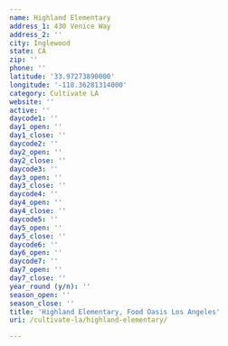 ```yaml
---
name: Highland Elementary
address_1: 430 Venice Way
address_2: ''
city: Inglewood
state: CA
zip: ''
phone: ''
latitude: '33.97273890000'
longitude: '-118.36281314000'
category: Cultivate LA
website: ''
active: ''
daycode1: ''
day1_open: ''
day1_close: ''
daycode2: ''
day2_open: ''
day2_close: ''
daycode3: ''
day3_open: ''
day3_close: ''
daycode4: ''
day4_open: ''
day4_close: ''
daycode5: ''
day5_open: ''
day5_close: ''
daycode6: ''
day6_open: ''
daycode7: ''
day7_open: ''
day7_close: ''
year_round (y/n): ''
season_open: ''
season_close: ''
title: 'Highland Elementary, Food Oasis Los Angeles'
uri: /cultivate-la/highland-elementary/

---
```

